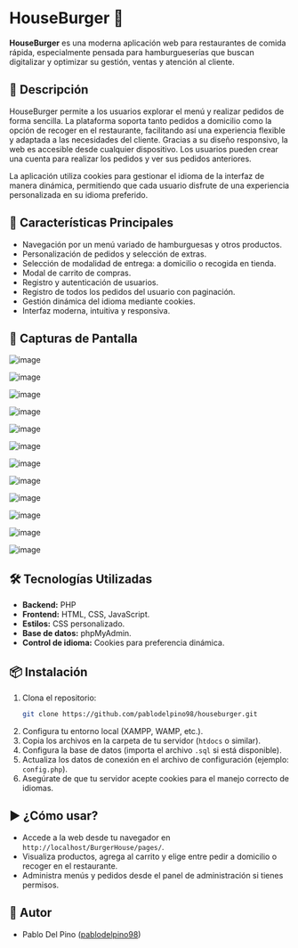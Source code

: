 # HouseBurger 🍔

**HouseBurger** es una moderna aplicación web para restaurantes de comida rápida, especialmente pensada para hamburgueserías que buscan digitalizar y optimizar su gestión, ventas y atención al cliente.

## 📝 Descripción

HouseBurger permite a los usuarios explorar el menú y realizar pedidos de forma sencilla. La plataforma soporta tanto pedidos a domicilio como la opción de recoger en el restaurante, facilitando así una experiencia flexible y adaptada a las necesidades del cliente. Gracias a su diseño responsivo, la web es accesible desde cualquier dispositivo. Los usuarios pueden crear una cuenta para realizar los pedidos y ver sus pedidos anteriores.

La aplicación utiliza cookies para gestionar el idioma de la interfaz de manera dinámica, permitiendo que cada usuario disfrute de una experiencia personalizada en su idioma preferido.

## 🚀 Características Principales

- Navegación por un menú variado de hamburguesas y otros productos.
- Personalización de pedidos y selección de extras.
- Selección de modalidad de entrega: a domicilio o recogida en tienda.
- Modal de carrito de compras.
- Registro y autenticación de usuarios.
- Registro de todos los pedidos del usuario con paginación.
- Gestión dinámica del idioma mediante cookies.
- Interfaz moderna, intuitiva y responsiva.

## 📸 Capturas de Pantalla

![image](https://github.com/user-attachments/assets/0aaf21fb-ab61-4f95-adac-8d8528600423)

![image](https://github.com/user-attachments/assets/a874289d-d9c1-4f19-9ba6-ed2c39f7707d)

![image](https://github.com/user-attachments/assets/3c9b3d00-7840-4193-aa07-a76e236cfb7b)

![image](https://github.com/user-attachments/assets/8ea43147-e56c-44fb-a485-30b4dc433185)

![image](https://github.com/user-attachments/assets/cdf5c00e-f582-46be-87a4-21f8367ebe23)

![image](https://github.com/user-attachments/assets/009c4537-32f6-4a54-be6b-90cf2db5a979)

![image](https://github.com/user-attachments/assets/26464042-4f0d-495c-80df-10b2de7a9e8b)

![image](https://github.com/user-attachments/assets/30451270-f325-4ef2-8e70-0fc0d51914f1)

![image](https://github.com/user-attachments/assets/f84968bc-ac16-405a-83f3-57d97bd26395)

![image](https://github.com/user-attachments/assets/366be82d-12f8-4247-9a39-010b44b4f290)

![image](https://github.com/user-attachments/assets/cba68090-12c3-4011-a986-b9f09bc8fcfb)

![image](https://github.com/user-attachments/assets/8a4df28f-8849-4b21-86bf-c8f7cb4a74df)


## 🛠️ Tecnologías Utilizadas

- **Backend:** PHP
- **Frontend:** HTML, CSS, JavaScript.
- **Estilos:** CSS personalizado.
- **Base de datos:** phpMyAdmin.
- **Control de idioma:** Cookies para preferencia dinámica.

## 📦 Instalación

1. Clona el repositorio:
    ```bash
    git clone https://github.com/pablodelpino98/houseburger.git
    ```
2. Configura tu entorno local (XAMPP, WAMP, etc.).
3. Copia los archivos en la carpeta de tu servidor (`htdocs` o similar).
4. Configura la base de datos (importa el archivo `.sql` si está disponible).
5. Actualiza los datos de conexión en el archivo de configuración (ejemplo: `config.php`).
6. Asegúrate de que tu servidor acepte cookies para el manejo correcto de idiomas.

## ▶️ ¿Cómo usar?

- Accede a la web desde tu navegador en `http://localhost/BurgerHouse/pages/`.
- Visualiza productos, agrega al carrito y elige entre pedir a domicilio o recoger en el restaurante.
- Administra menús y pedidos desde el panel de administración si tienes permisos.

## 👤 Autor

- Pablo Del Pino ([pablodelpino98](https://github.com/pablodelpino98))

